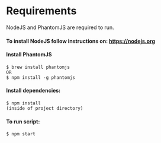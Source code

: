 # Requirements

NodeJS and PhantomJS are required to run. 

#### To install NodeJS follow instructions on: https://nodejs.org

#### Install PhantomJS
    $ brew install phantomjs
    OR
    $ npm install -g phantomjs

#### Install dependencies:
    $ npm install
    (inside of project directory)

#### To run script:
    $ npm start
